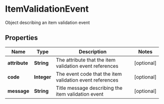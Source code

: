 

# ItemValidationEvent

Object describing an item validation event

## Properties

Name | Type | Description | Notes
------------ | ------------- | ------------- | -------------
**attribute** | **String** | The attribute that the item validation event references |  [optional]
**code** | **Integer** | The event code that the item validation event references |  [optional]
**message** | **String** | Title message describing the item validation event |  [optional]



